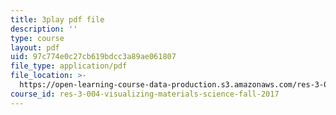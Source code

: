 ```yaml
---
title: 3play pdf file
description: ''
type: course
layout: pdf
uid: 97c774e0c27cb619bdcc3a89ae061807
file_type: application/pdf
file_location: >-
  https://open-learning-course-data-production.s3.amazonaws.com/res-3-004-visualizing-materials-science-fall-2017/97c774e0c27cb619bdcc3a89ae061807_zH76mIS0ARs.pdf
course_id: res-3-004-visualizing-materials-science-fall-2017
---
```

